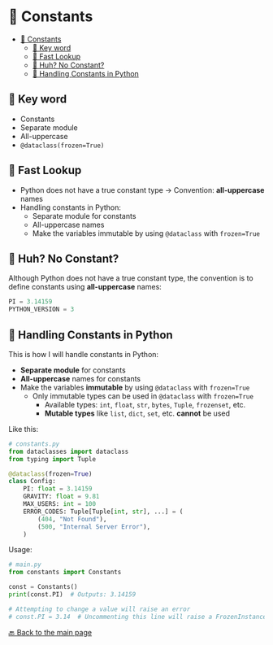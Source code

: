 # 🗿 Constants

- [🗿 Constants](#-constants)
  - [🔑 Key word](#-key-word)
  - [👀 Fast Lookup](#-fast-lookup)
  - [🤯 Huh? No Constant?](#-huh-no-constant)
  - [💆 Handling Constants in Python](#-handling-constants-in-python)

## 🔑 Key word

- Constants
- Separate module
- All-uppercase
- `@dataclass(frozen=True)`

## 👀 Fast Lookup

- Python does not have a true constant type -> Convention: **all-uppercase** names
- Handling constants in Python:
  - Separate module for constants
  - All-uppercase names
  - Make the variables immutable by using `@dataclass` with `frozen=True`

## 🤯 Huh? No Constant?

Although Python does not have a true constant type, the convention is to define constants using **all-uppercase** names:

```python
PI = 3.14159
PYTHON_VERSION = 3
```

## 💆 Handling Constants in Python

This is how I will handle constants in Python:

- **Separate module** for constants
- **All-uppercase** names for constants
- Make the variables **immutable** by using `@dataclass` with `frozen=True`
  - Only immutable types can be used in `@dataclass` with `frozen=True`
    - Available types: `int`, `float`, `str`, `bytes`, `Tuple`, `frozenset`, etc.
    - **Mutable types** like `list`, `dict`, `set`, etc. **cannot** be used

Like this:

```python
# constants.py
from dataclasses import dataclass
from typing import Tuple

@dataclass(frozen=True)
class Config:
    PI: float = 3.14159
    GRAVITY: float = 9.81
    MAX_USERS: int = 100
    ERROR_CODES: Tuple[Tuple[int, str], ...] = (
        (404, "Not Found"),
        (500, "Internal Server Error"),
    )

```

Usage:

```python
# main.py
from constants import Constants

const = Constants()
print(const.PI)  # Outputs: 3.14159

# Attempting to change a value will raise an error
# const.PI = 3.14  # Uncommenting this line will raise a FrozenInstanceError
```

[🔙 Back to the main page](./README.md)
